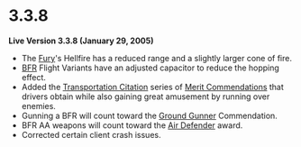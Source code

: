 # 3.3.8

**Live Version 3.3.8 (January 29, 2005)**

- The [Fury](../vehicles/Fury.md)'s Hellfire has a reduced range and a slightly
  larger cone of fire.
- [BFR](../vehicles/BattleFrame_Robotics.md) Flight Variants have an adjusted
  capacitor to reduce the hopping effect.
- Added the [Transportation Citation](../merits/Transportation_Citation.md)
  series of [Merit Commendations](../merits/index.md) that drivers
  obtain while also gaining great amusement by running over enemies.
- Gunning a BFR will count toward the
  [Ground Gunner](../merits/Ground_Gunner.md) Commendation.
- BFR AA weapons will count toward the [Air Defender](../merits/Air_Defender.md)
  award.
- Corrected certain client crash issues.
